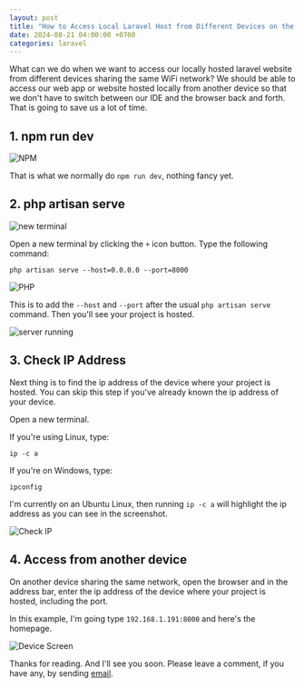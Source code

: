 ```yaml
---
layout: post
title: "How to Access Local Laravel Host from Different Devices on the Same Network"
date: 2024-08-21 04:00:00 +0700
categories: laravel  
---
```

What can we do when we want to access our locally hosted laravel website from different devices sharing the same WiFi network? We should be able to access our web app or website hosted locally from another device so that we don't have to switch between our IDE and the browser back and forth. That is going to save us a lot of time.

## 1. npm run dev
![NPM](../../../../assets/images/01-laravel-host/01-npm.png)

That is what we normally do `npm run dev`, nothing fancy yet.
## 2. php artisan serve
![new terminal](../../../../assets/images/01-laravel-host/02-new-terminal.png)

Open a new terminal by clicking the `+` icon button. Type the following command:
```
php artisan serve --host=0.0.0.0 --port=8000
```
![PHP](../../../../assets/images/01-laravel-host/03-php-artisan-serve.png)

This is to add the `--host` and `--port` after the usual `php artisan serve` command. Then you'll see your project is hosted.

![server running](../../../../assets/images/01-laravel-host/04-server-running.png)
## 3. Check IP Address
Next thing is to find the ip address of the device where your project is hosted. You can skip this step if you've already known the ip address of your device.

Open a new terminal.

If you're using Linux, type:
```
ip -c a
```
If you're on Windows, type:
```
ipconfig
```
I'm currently on an Ubuntu Linux, then running `ip -c a` will highlight the ip address as you can see in the screenshot.

![Check IP](../../../../assets/images/01-laravel-host/05-check-ip.png)
## 4. Access from another device
On another device sharing the same network, open the browser and in the address bar, enter the ip address of the device where your project is hosted, including the port.

In this example, I'm going type `192.168.1.191:8000` and here's the homepage.

![Device Screen](../../../../assets/images/01-laravel-host/06-access-from-other-device.png)

Thanks for reading. And I'll see you soon. Please leave a comment, if you have any, by sending [email](mailto:yethihahtwe319@gmail.com). 



